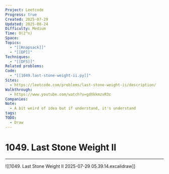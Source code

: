 ```yaml
---
Project: Leetcode
Progress: true
Created: 2025-07-29
Updated: 2025-08-24
Difficulty: Medium
Time: O(2^n)
Space:
Topics:
  - "[[Knapsack]]"
  - "[[DP]]"
Techniques:
  - "[[DFS]]"
Related problems:
Code:
  - "[[1049.last-stone-weight-ii.py]]"
Sites:
  - https://leetcode.com/problems/last-stone-weight-ii/description/
Walkthrough:
  - https://www.youtube.com/watch?v=gdXkkmzvR3c
Companies:
Note:
  - A bit weird of idea but if understand, it's understand
tags:
TODO:
  - Draw
---
```

# 1049. Last Stone Weight II
---
![[1049. Last Stone Weight II 2025-07-29 05.39.14.excalidraw]]